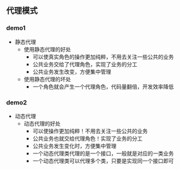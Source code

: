 ## 代理模式
### demo1
- 静态代理 
  - 使用静态代理的好处
    - 可以使真实角色的操作更加纯粹，不用去关注一些公共的业务
    - 公共业务交给了代理角色，实现了业务的分工
    - 公共业务发生改变，方便集中管理
   - 使用静态代理的坏处
     - 一个角色就会产生一个代理角色，代码量翻倍，开发效率降低
### demo2  
- 动态代理
  - 动态代理的好处
    - 可以使操作更加纯粹！不用去关注一些公共的业务
    - 公共业务也就交给代理角色！实现了业务的分工
    - 公共业务发生变化时，方便集中管理
    - 一个动态代理类代理的是一个接口，一般就是对应的一类业务
    - 一个动态代理类可以代理多个类，只要是实现同一个接口即可
  